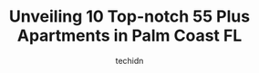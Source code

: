 ---
layout: ampstory
image: https://i0.wp.com/www.depkes.org/wp-content/uploads/2023/06/55-plus-apartments-0-in-palm-coast-fl-1685825956.jpeg?resize=640,853
author: techidn
featured: false
description: Discover the impressive array of 55 Plus Apartments options in Palm Coast FL, where you can find 10 of the largest 55 Plus Apartments establishments in the area. From renowned classics to hi
title: Unveiling 10 Top-notch 55 Plus Apartments in Palm Coast FL
cover:
   title: Unveiling 10 Top-notch 55 Plus Apartments in Palm Coast FL
   subtitle: Rickpate
   background: https://www.depkes.org/wp-content/uploads/2023/06/55-plus-apartments-0-in-palm-coast-fl-1685825956.jpeg

pages: 
 - layout: thirds
   top: <h1>#1 Plantation Oaks Of Flagler 55+ Lifestyle Community</h1>
   bottom: "<p>What a great place to live!  We love ir!</p>"
   background: https://www.depkes.org/wp-content/uploads/2023/06/55-plus-apartments-1-in-palm-coast-fl-1685825956.jpeg
   backgroundblur: true
 - layout: thirds
   top: <h1>#2 Central Landings at Town Center Apartments</h1>
   bottom: "<p>I dealt with a leasing professional by the name of Nina. She was very helpful and kind. She always responded in a timely manner. She made my experience with Concord very </p>"
   background: https://www.depkes.org/wp-content/uploads/2023/06/55-plus-apartments-2-in-palm-coast-fl-1685825957.jpeg
   cta:
      link: https://www.depkes.org/blog/unveiling-10-top-notch-55-plus-apartments-in-palm-coast-fl/
      text: Unveiling 10 Top-notch 55 Plus Apartments in Palm Coast FL
 - layout: thirds
   top: <h1>#3 Reserve at Brookhaven Apartments</h1>
   bottom: "<p>101 Brookhaven Ct N, Palm Coast, FL 32164, United States</p>"
   background: https://www.depkes.org/wp-content/uploads/2023/06/55-plus-apartments-3-in-palm-coast-fl-1685825957.jpeg
   cta:
      link: https://www.depkes.org/blog/unveiling-10-top-notch-55-plus-apartments-in-palm-coast-fl/
      text: Unveiling 10 Top-notch 55 Plus Apartments in Palm Coast FL
 - layout: thirds
   top: <h1>#4 Grand Villa of Palm Coast</h1>
   bottom: "<p>100 Magnolia Trace Way, Palm Coast, FL 32164, United States</p>"
   background: https://images.unsplash.com/photo-1518640467707-6811f4a6ab73?ixlib=rb-4.0.3&ixid=MnwxMjA3fDB8MHxwaG90by1wYWdlfHx8fGVufDB8fHx8&auto=format&fit=crop&w=640&h=853&q=80
   cta:
      link: https://www.depkes.org/blog/unveiling-10-top-notch-55-plus-apartments-in-palm-coast-fl/
      text: Unveiling 10 Top-notch 55 Plus Apartments in Palm Coast FL
 - layout: thirds
   top: <h1>#5 Beach Village Apartments</h1>
   bottom: "<p>1100 Beach Village Dr, Palm Coast, FL 32137, United States</p>"
   background: https://images.unsplash.com/photo-1604871000636-074fa5117945?ixlib=rb-4.0.3&ixid=MnwxMjA3fDB8MHxwaG90by1wYWdlfHx8fGVufDB8fHx8&auto=format&fit=crop&w=640&h=853&q=80
   cta:
      link: https://www.depkes.org/blog/unveiling-10-top-notch-55-plus-apartments-in-palm-coast-fl/
      text: Unveiling 10 Top-notch 55 Plus Apartments in Palm Coast FL
 - layout: thirds
   top: <h1>#6 Holiday Las Palmas</h1>
   bottom: "<p>70 Town Ct, Palm Coast, FL 32164, United States</p>"
   background: https://images.unsplash.com/photo-1534312527009-56c7016453e6?ixlib=rb-4.0.3&ixid=MnwxMjA3fDB8MHxwaG90by1wYWdlfHx8fGVufDB8fHx8&auto=format&fit=crop&w=640&h=853&q=80
   cta:
      link: https://www.depkes.org/blog/unveiling-10-top-notch-55-plus-apartments-in-palm-coast-fl/
      text: Unveiling 10 Top-notch 55 Plus Apartments in Palm Coast FL
 - layout: thirds
   top: <h1>#7 Sabal Palms Assisted Living & Memory Care</h1>
   bottom: "<p>2125 Palm Harbor Pkwy, Palm Coast, FL 32137, United States</p>"
   background: https://images.unsplash.com/photo-1620421680010-0766ff230392?ixlib=rb-4.0.3&ixid=MnwxMjA3fDB8MHxwaG90by1wYWdlfHx8fGVufDB8fHx8&auto=format&fit=crop&w=640&h=853&q=80
   cta:
      link: https://www.depkes.org/blog/unveiling-10-top-notch-55-plus-apartments-in-palm-coast-fl/
      text: Unveiling 10 Top-notch 55 Plus Apartments in Palm Coast FL
 - layout: thirds
   middle: Continue reading...
   background: https://images.unsplash.com/photo-1614648718611-0635f29016cb?ixlib=rb-4.0.3&ixid=MnwxMjA3fDB8MHxwaG90by1wYWdlfHx8fGVufDB8fHx8&auto=format&fit=crop&w=640&h=853&q=80
   cta:
      link: https://www.depkes.org/blog/unveiling-10-top-notch-55-plus-apartments-in-palm-coast-fl/
      text: Unveiling 10 Top-notch 55 Plus Apartments in Palm Coast FL
      
---